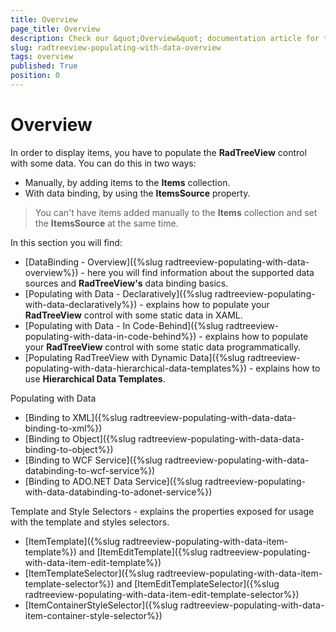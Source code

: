 ```yaml
---
title: Overview
page_title: Overview
description: Check our &quot;Overview&quot; documentation article for the RadTreeView WPF control.
slug: radtreeview-populating-with-data-overview
tags: overview
published: True
position: 0
---
```


# Overview

In order to display items, you have to populate the __RadTreeView__ control with some data. You can do this in two ways:

* Manually, by adding items to the __Items__ collection.
* With data binding, by using the __ItemsSource__ property.

>You can't have items added manually to the __Items__ collection and set the __ItemsSource__ at the same time.

In this section you will find:

* [DataBinding - Overview]({%slug radtreeview-populating-with-data-overview%}) - here you will find information about the supported data sources and __RadTreeView's__ data binding basics.
* [Populating with Data - Declaratively]({%slug radtreeview-populating-with-data-declaratively%}) - explains how to populate your __RadTreeView__ control with some static data in XAML.
* [Populating with Data - In Code-Behind]({%slug radtreeview-populating-with-data-in-code-behind%}) - explains how to populate your __RadTreeView__ control with some static data programmatically.
* [Populating RadTreeView with Dynamic Data]({%slug radtreeview-populating-with-data-hierarchical-data-templates%}) - explains how to use __Hierarchical Data Templates__.

Populating with Data 

* [Binding to XML]({%slug radtreeview-populating-with-data-data-binding-to-xml%})
* [Binding to Object]({%slug radtreeview-populating-with-data-data-binding-to-object%})
* [Binding to WCF Service]({%slug radtreeview-populating-with-data-databinding-to-wcf-service%})
* [Binding to ADO.NET Data Service]({%slug radtreeview-populating-with-data-databinding-to-adonet-service%})

Template and Style Selectors - explains the properties exposed for usage with the template and styles selectors.

* [ItemTemplate]({%slug radtreeview-populating-with-data-item-template%}) and [ItemEditTemplate]({%slug radtreeview-populating-with-data-item-edit-template%})
* [ItemTemplateSelector]({%slug radtreeview-populating-with-data-item-template-selector%}) and [ItemEditTemplateSelector]({%slug radtreeview-populating-with-data-item-edit-template-selector%})
* [ItemContainerStyleSelector]({%slug radtreeview-populating-with-data-item-container-style-selector%})